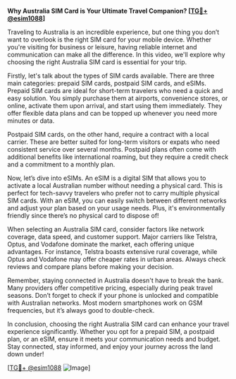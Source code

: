 **Why Australia SIM Card is Your Ultimate Travel Companion? [[TG💪+ @esim1088](https://t.me/s/esim1088)]**

Traveling to Australia is an incredible experience, but one thing you don’t want to overlook is the right SIM card for your mobile device. Whether you're visiting for business or leisure, having reliable internet and communication can make all the difference. In this video, we'll explore why choosing the right Australia SIM card is essential for your trip.

Firstly, let's talk about the types of SIM cards available. There are three main categories: prepaid SIM cards, postpaid SIM cards, and eSIMs. Prepaid SIM cards are ideal for short-term travelers who need a quick and easy solution. You simply purchase them at airports, convenience stores, or online, activate them upon arrival, and start using them immediately. They offer flexible data plans and can be topped up whenever you need more minutes or data.

Postpaid SIM cards, on the other hand, require a contract with a local carrier. These are better suited for long-term visitors or expats who need consistent service over several months. Postpaid plans often come with additional benefits like international roaming, but they require a credit check and a commitment to a monthly plan.

Now, let’s dive into eSIMs. An eSIM is a digital SIM that allows you to activate a local Australian number without needing a physical card. This is perfect for tech-savvy travelers who prefer not to carry multiple physical SIM cards. With an eSIM, you can easily switch between different networks and adjust your plan based on your usage needs. Plus, it's environmentally friendly since there’s no physical card to dispose of!

When selecting an Australia SIM card, consider factors like network coverage, data speed, and customer support. Major carriers like Telstra, Optus, and Vodafone dominate the market, each offering unique advantages. For instance, Telstra boasts extensive rural coverage, while Optus and Vodafone may offer cheaper rates in urban areas. Always check reviews and compare plans before making your decision.

Remember, staying connected in Australia doesn't have to break the bank. Many providers offer competitive pricing, especially during peak travel seasons. Don’t forget to check if your phone is unlocked and compatible with Australian networks. Most modern smartphones work on GSM frequencies, but it’s always good to double-check.

In conclusion, choosing the right Australia SIM card can enhance your travel experience significantly. Whether you opt for a prepaid SIM, a postpaid plan, or an eSIM, ensure it meets your communication needs and budget. Stay connected, stay informed, and enjoy your journey across the land down under!

[[TG💪+ @esim1088](https://t.me/s/esim1088) ![Image](https://i.postimg.cc/Y0z9fWf4/image.png)]